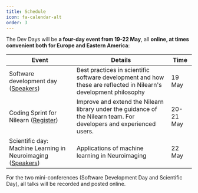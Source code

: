```yaml
---
title: Schedule
icon: fa-calendar-alt
order: 3
---
```


The Dev Days will be **a four-day event from 19-22 May**, all **online, at times convenient both for Europe and Eastern America**:

Event | Details | Time
----- | ------- | ----
Software development day ([Speakers](/dev-days-2020/software_days.html)) | Best practices in scientific software development and how these are reflected in Nilearn's development philosophy | 19 May
Coding Sprint for Nilearn ([Register](/dev-days-2020/sprint.html)) | Improve and extend the Nilearn library under the guidance of the Nilearn team. For developers and experienced users. | 20-21 May
Scientific day: Machine Learning in Neuroimaging ([Speakers](/dev-days-2020/scientific_days.html)) | Applications of machine learning in Neuroimaging | 22 May

For the two mini-conferences (Software Development Day and Scientific Day), all talks
will be recorded and posted online.

